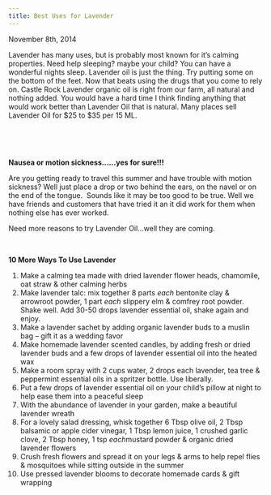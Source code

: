 ```yaml
---
title: Best Uses for Lavender
---
```



November 8th, 2014

Lavender has many uses, but is probably most known for it’s calming properties. Need help sleeping? maybe your child? You can have a wonderful nights sleep. Lavender oil is just the thing. Try putting some on the bottom of the feet. Now that beats using the drugs that you come to rely on. Castle Rock Lavender organic oil is right from our farm, all natural and nothing added. You would have a hard time I think finding anything that would work better than Lavender Oil that is natural. Many places sell Lavender Oil for $25 to $35 per 15 ML.

&nbsp;

&nbsp;

**Nausea or motion sickness……yes for sure!!!**

Are you getting ready to travel this summer and have trouble with motion sickness? Well just place a drop or two behind the ears, on the navel or on the end of the tongue. &nbsp;Sounds like it may be too good to be true. Well we have friends and customers that have tried it an it did work for them when nothing else has ever worked.

Need more reasons to try Lavender Oil…well they are coming.

&nbsp;

**10 More Ways To Use Lavender**

1. Make a calming tea made with dried lavender flower heads, chamomile, oat straw & other calming herbs
2. Make lavender talc: mix together 8 parts *each* bentonite clay & arrowroot powder, 1 part *each* slippery elm & comfrey root powder. Shake well. Add 30-50 drops lavender essential oil, shake again and enjoy.
3. Make a lavender sachet by adding organic lavender buds to a muslin bag – gift it as a wedding favor
4. Make homemade lavender scented candles, by adding fresh or dried lavender buds and a few drops of lavender essential oil into the heated wax
5. Make a room spray with 2 cups water, 2 drops each lavender, tea tree & peppermint essential oils in a spritzer bottle. Use liberally.
6. Put a few drops of lavender essential oil on your child’s pillow at night to help ease them into a peaceful sleep
7. With the abundance of lavender in your garden, make a beautiful lavender wreath
8. For a lovely salad dressing, whisk together 6 Tbsp olive oil, 2 Tbsp balsamic or apple cider vinegar, 1 Tbsp lemon juice, 1 crushed garlic clove, 2 Tbsp honey, 1 tsp *each*mustard powder & organic dried lavender flowers
9. Crush fresh flowers and spread it on your legs & arms to help repel flies & mosquitoes while sitting outside in the summer
10. Use pressed lavender blooms to decorate homemade cards & gift wrapping

&nbsp;